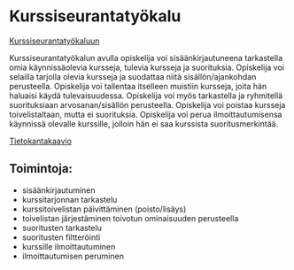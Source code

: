 # Kurssiseurantatyökalu

[Kurssiseurantatyökaluun](https://courseeditor.herokuapp.com/)

Kurssiseurantatyökalun avulla opiskelija voi sisäänkirjautuneena tarkastella omia
käynnissäolevia kursseja, tulevia kursseja ja suorituksia. Opiskelija voi
selailla tarjolla olevia kursseja ja suodattaa niitä sisällön/ajankohdan perusteella.
Opiskelija voi tallentaa itselleen muistiin kursseja, joita hän haluaisi käydä 
tulevaisuudessa. Opiskelija voi myös tarkastella ja ryhmitellä suorituksiaan 
arvosanan/sisällön perusteella. Opiskelija voi poistaa kursseja toivelistaltaan,
mutta ei suorituksia. Opiskelija voi perua ilmoittautumisensa käynnissä olevalle kurssille,
jolloin hän ei saa kurssista suoritusmerkintää.

[Tietokantakaavio](https://github.com/AnnaKuokkanen/Kurssiseuranta/blob/master/Dokumentaatio/Tietokantakaavio.png)

## Toimintoja: 

* sisäänkirjautuminen
* kurssitarjonnan tarkastelu
* kurssitoivelistan päivittäminen (poisto/lisäys)
* toivelistan järjestäminen toivotun ominaisuuden perusteella
* suoritusten tarkastelu
* suoritusten filtteröinti
* kurssille ilmoittautuminen
* ilmoittautumisen peruminen
